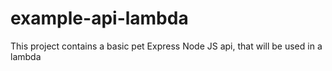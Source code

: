 # example-api-lambda

This project contains a basic pet Express Node JS api, that will be used in a lambda